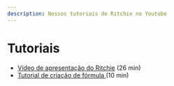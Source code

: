 ```yaml
---
description: Nossos tutoriais do Ritchie no Youtube
---
```


# Tutoriais

* [Vídeo de apresentação do Ritchie](https://youtu.be/_NZLDdn42wM) \(26 min\)
* [Tutorial de criação de fórmula ](https://www.youtube.com/watch?v=B-6MFIIbpZI)\(10 min\)

